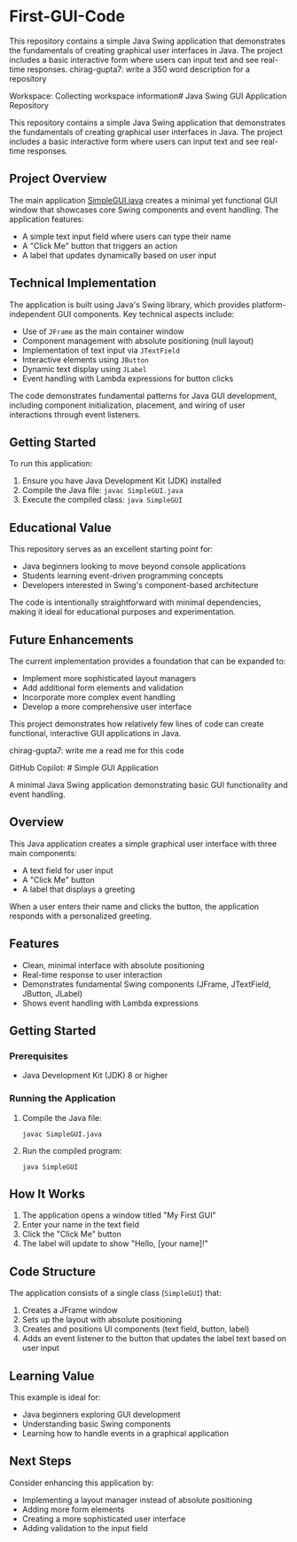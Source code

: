 # First-GUI-Code
This repository contains a simple Java Swing application that demonstrates the fundamentals of creating graphical user interfaces in Java. The project includes a basic interactive form where users can input text and see real-time responses.
chirag-gupta7: write a 350 word description for a repository

Workspace: Collecting workspace information# Java Swing GUI Application Repository

This repository contains a simple Java Swing application that demonstrates the fundamentals of creating graphical user interfaces in Java. The project includes a basic interactive form where users can input text and see real-time responses.

## Project Overview

The main application [SimpleGUI.java](d:/coding/java/GUI/SimpleGUI.java) creates a minimal yet functional GUI window that showcases core Swing components and event handling. The application features:

- A simple text input field where users can type their name
- A "Click Me" button that triggers an action
- A label that updates dynamically based on user input

## Technical Implementation

The application is built using Java's Swing library, which provides platform-independent GUI components. Key technical aspects include:

- Use of `JFrame` as the main container window
- Component management with absolute positioning (null layout)
- Implementation of text input via `JTextField`
- Interactive elements using `JButton`
- Dynamic text display using `JLabel`
- Event handling with Lambda expressions for button clicks

The code demonstrates fundamental patterns for Java GUI development, including component initialization, placement, and wiring of user interactions through event listeners.

## Getting Started

To run this application:
1. Ensure you have Java Development Kit (JDK) installed
2. Compile the Java file: `javac SimpleGUI.java`
3. Execute the compiled class: `java SimpleGUI`

## Educational Value

This repository serves as an excellent starting point for:
- Java beginners looking to move beyond console applications
- Students learning event-driven programming concepts
- Developers interested in Swing's component-based architecture

The code is intentionally straightforward with minimal dependencies, making it ideal for educational purposes and experimentation.

## Future Enhancements

The current implementation provides a foundation that can be expanded to:
- Implement more sophisticated layout managers
- Add additional form elements and validation
- Incorporate more complex event handling
- Develop a more comprehensive user interface

This project demonstrates how relatively few lines of code can create functional, interactive GUI applications in Java.

chirag-gupta7: write me a read me for this code

GitHub Copilot: # Simple GUI Application

A minimal Java Swing application demonstrating basic GUI functionality and event handling.

## Overview

This Java application creates a simple graphical user interface with three main components:
- A text field for user input
- A "Click Me" button
- A label that displays a greeting

When a user enters their name and clicks the button, the application responds with a personalized greeting.

## Features

- Clean, minimal interface with absolute positioning
- Real-time response to user interaction
- Demonstrates fundamental Swing components (JFrame, JTextField, JButton, JLabel)
- Shows event handling with Lambda expressions

## Getting Started

### Prerequisites
- Java Development Kit (JDK) 8 or higher

### Running the Application

1. Compile the Java file:
   ```
   javac SimpleGUI.java
   ```

2. Run the compiled program:
   ```
   java SimpleGUI
   ```

## How It Works

1. The application opens a window titled "My First GUI"
2. Enter your name in the text field
3. Click the "Click Me" button
4. The label will update to show "Hello, [your name]!"

## Code Structure

The application consists of a single class (`SimpleGUI`) that:
1. Creates a JFrame window
2. Sets up the layout with absolute positioning
3. Creates and positions UI components (text field, button, label)
4. Adds an event listener to the button that updates the label text based on user input

## Learning Value

This example is ideal for:
- Java beginners exploring GUI development
- Understanding basic Swing components
- Learning how to handle events in a graphical application

## Next Steps

Consider enhancing this application by:
- Implementing a layout manager instead of absolute positioning
- Adding more form elements
- Creating a more sophisticated user interface
- Adding validation to the input field
